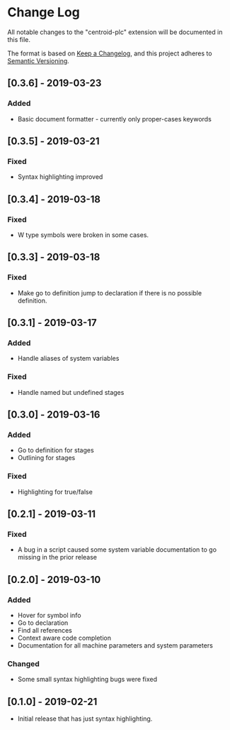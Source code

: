 # Change Log

All notable changes to the "centroid-plc" extension will be documented in this file.

The format is based on [Keep a Changelog](https://keepachangelog.com/en/1.0.0/),
and this project adheres to [Semantic Versioning](https://semver.org/spec/v2.0.0.html).

## [0.3.6] - 2019-03-23
### Added
- Basic document formatter - currently only proper-cases keywords

## [0.3.5] - 2019-03-21
### Fixed
- Syntax highlighting improved

## [0.3.4] - 2019-03-18
### Fixed
- W type symbols were broken in some cases.

## [0.3.3] - 2019-03-18
### Fixed
- Make go to definition jump to declaration if there is no possible definition.

## [0.3.1] - 2019-03-17
### Added
- Handle aliases of system variables
### Fixed
- Handle named but undefined stages

## [0.3.0] - 2019-03-16
### Added
- Go to definition for stages
- Outlining for stages
### Fixed
- Highlighting for true/false

## [0.2.1] - 2019-03-11
### Fixed
- A bug in a script caused some system variable documentation to go missing in the prior release

## [0.2.0] - 2019-03-10
### Added
- Hover for symbol info
- Go to declaration
- Find all references
- Context aware code completion
- Documentation for all machine parameters and system parameters
### Changed
- Some small syntax highlighting bugs were fixed

## [0.1.0] - 2019-02-21

- Initial release that has just syntax highlighting.
